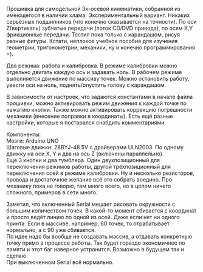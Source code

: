 
Прошивка для самодельной 3х-осевой кинематики, собранной из имеющегося в наличии хлама. Экспериментальный вариант. Никаких серьёзных подшипников (что конечно сказывается на точности). По оси Z(вертикаль) зубчатые передачи (лоток CD/DVD привода), по осям X,Y фрикционные передачи. Тестил пока только с карандашом, рисуя разные фигуры. Кстати, неплохое учебное пособие для изучения геометрии, тригонометрии, механики, ну и конечно программирования =).

Два режима: работа и калибровка. В режиме калибровки можно отдельно двигать каждую ось и задавать ноль. В рабочем режиме выполняется движение по массиву точек. Можно остановить работу, увести оси на ноль, поднять/опустить голову с карандашом.

В зависимости от настроек, что задаются константами в начале файла прошивки, можно активировать режим движения к каждой точке по нажатию кнопки. Также можно активировать коррекцию погрешности механики (внесение поправки в координаты). Есть ещё разные настройки, которые я постарался снабдить комментариями.

Компоненты:  
Мозги: Arduino UNO  
Шаговые движки: 28BYJ-48 5V с драйверами ULN2003. По одному движку на оси X, Y и два на ось Z (включены параллельно).  
Ещё 3 кнопки и два тумблера. Один двухпозиционный для переключения режимов работы, другой трёхпозиционный для переключения осей в режиме калибровки. Ну и несколько резисторов, провода и достаточное желание всё это собрать воедино. Про механику пока не говорю, там много всего, но в целом ничего сложного, примеров в сети много.

Заметил, что включенный Serial мешает рисовать окружности с большим количеством точек. В какой-то момент сбивается с координат и просто ведёт линию по одной из осей. Даже если нет ни одного принта. Если в массиве, например, 60 точек, то отрабатывает нормально, а с 90 уже сбивается.  
По идее надо бы вообще не создавать массив, а отдавать конкретную точку прямо в процессе работы. Так будет гораздо экономичнее по памяти и этот баг наверное устранится. Возможно в будущем так и сделаю.  
При выключенном Serial всё нормально.
